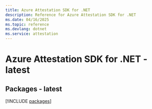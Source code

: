 ```yaml
---
title: Azure Attestation SDK for .NET
description: Reference for Azure Attestation SDK for .NET
ms.date: 04/16/2025
ms.topic: reference
ms.devlang: dotnet
ms.service: attestation
---
```

# Azure Attestation SDK for .NET - latest
## Packages - latest
[!INCLUDE [packages](attestation-index.md)]